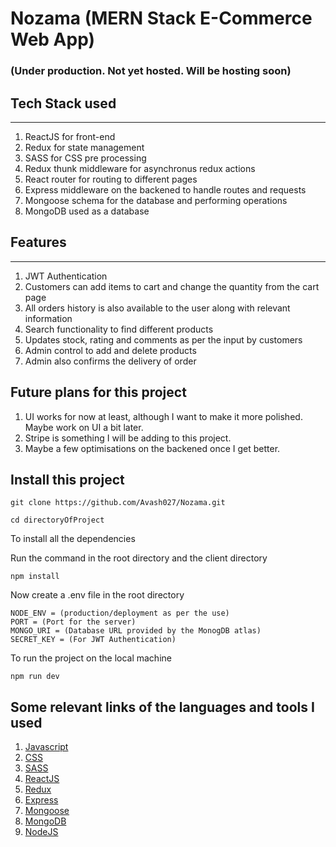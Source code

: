 # Nozama (MERN Stack E-Commerce Web App)

### (Under production. Not yet hosted. Will be hosting soon)

## Tech Stack used

<hr>

1. ReactJS for front-end
2. Redux for state management
3. SASS for CSS pre processing
4. Redux thunk middleware for asynchronus redux actions
5. React router for routing to different pages
6. Express middleware on the backened to handle routes and requests
7. Mongoose schema for the database and performing operations
8. MongoDB used as a database

## Features

<hr>

1. JWT Authentication
2. Customers can add items to cart and change the quantity from the cart page
3. All orders history is also available to the user along with relevant information
4. Search functionality to find different products
5. Updates stock, rating and comments as per the input by customers
6. Admin control to add and delete products
7. Admin also confirms the delivery of order

## Future plans for this project

1. UI works for now at least, although I want to make it more polished. Maybe work on UI a bit later.
2. Stripe is something I will be adding to this project.
3. Maybe a few optimisations on the backened once I get better.

## Install this project

```
git clone https://github.com/Avash027/Nozama.git
```

```
cd directoryOfProject
```

To install all the dependencies

Run the command in the root directory and the client directory

```
npm install
```

Now create a .env file in the root directory

```
NODE_ENV = (production/deployment as per the use)
PORT = (Port for the server)
MONGO_URI = (Database URL provided by the MonogDB atlas)
SECRET_KEY = (For JWT Authentication)
```

To run the project on the local machine

```
npm run dev
```

## Some relevant links of the languages and tools I used

1. [Javascript](https://developer.mozilla.org/en-US/docs/Web/JavaScript)
2. [CSS](https://developer.mozilla.org/en-US/docs/Web/CSS)
3. [SASS](https://sass-lang.com/documentation)
4. [ReactJS](https://reactjs.org/docs/getting-started.html)
5. [Redux](https://react-redux.js.org/)
6. [Express](https://expressjs.com/)
7. [Mongoose](https://mongoosejs.com/docs/)
8. [MongoDB](https://docs.mongodb.com/)
9. [NodeJS](https://nodejs.org/en/docs/)
